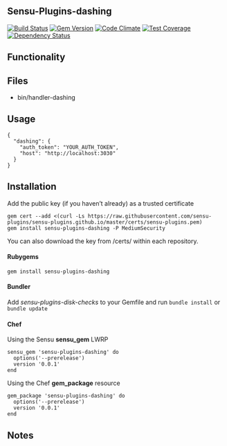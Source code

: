 ## Sensu-Plugins-dashing

[![Build Status](https://travis-ci.org/sensu-plugins/sensu-plugins-dashing.svg?branch=master)](https://travis-ci.org/sensu-plugins/sensu-plugins-dashing)
[![Gem Version](https://badge.fury.io/rb/sensu-plugins-dashing.svg)](http://badge.fury.io/rb/sensu-plugins-dashing)
[![Code Climate](https://codeclimate.com/github/sensu-plugins/sensu-plugins-dashing/badges/gpa.svg)](https://codeclimate.com/github/sensu-plugins/sensu-plugins-dashing)
[![Test Coverage](https://codeclimate.com/github/sensu-plugins/sensu-plugins-dashing/badges/coverage.svg)](https://codeclimate.com/github/sensu-plugins/sensu-plugins-dashing)
[![Dependency Status](https://gemnasium.com/sensu-plugins/sensu-plugins-dashing.svg)](https://gemnasium.com/sensu-plugins/sensu-plugins-dashing)

## Functionality

## Files
 * bin/handler-dashing

## Usage

```
{
  "dashing": {
    "auth_token": "YOUR_AUTH_TOKEN",
    "host": "http://localhost:3030"
  }
}
```

## Installation

Add the public key (if you haven’t already) as a trusted certificate

```
gem cert --add <(curl -Ls https://raw.githubusercontent.com/sensu-plugins/sensu-plugins.github.io/master/certs/sensu-plugins.pem)
gem install sensu-plugins-dashing -P MediumSecurity
```

You can also download the key from /certs/ within each repository.

#### Rubygems

`gem install sensu-plugins-dashing`

#### Bundler

Add *sensu-plugins-disk-checks* to your Gemfile and run `bundle install` or `bundle update`

#### Chef

Using the Sensu **sensu_gem** LWRP
```
sensu_gem 'sensu-plugins-dashing' do
  options('--prerelease')
  version '0.0.1'
end
```

Using the Chef **gem_package** resource
```
gem_package 'sensu-plugins-dashing' do
  options('--prerelease')
  version '0.0.1'
end
```

## Notes
